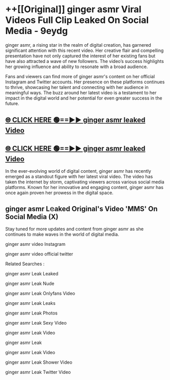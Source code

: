 # ++[[Original]] ginger asmr Viral Videos Full Clip Leaked On Social Media - 9eydg<br>

ginger asmr, a rising star in the realm of digital creation, has garnered significant attention with this recent video. Her creative flair and compelling presentation have not only captured the interest of her existing fans but have also attracted a wave of new followers. The video’s success highlights her growing influence and ability to resonate with a broad audience.

Fans and viewers can find more of ginger asmr's content on her official Instagram and Twitter accounts. Her presence on these platforms continues to thrive, showcasing her talent and connecting with her audience in meaningful ways. The buzz around her latest video is a testament to her impact in the digital world and her potential for even greater success in the future.


## [🌐 CLICK HERE 🟢==►► ginger asmr leaked Video ](https://onlyclips.site?title=ginger_asmr&ref=git)

## [🌐 CLICK HERE 🟢==►► ginger asmr leaked Video ](https://onlyclips.site?title=ginger_asmr&ref=git)


In the ever-evolving world of digital content, ginger asmr has recently emerged as a standout figure with her latest viral video. The video has taken the internet by storm, captivating viewers across various social media platforms. Known for her innovative and engaging content, ginger asmr has once again proven her prowess in the digital space.



## ginger asmr L𝚎aked Original's Video 'MMS' On Social Media (X)


Stay tuned for more updates and content from ginger asmr as she continues to make waves in the world of digital media.

ginger asmr video Instagram

ginger asmr video official twitter


Related Searches :

ginger asmr Leak Leaked

ginger asmr Leak Nude

ginger asmr Leak Onlyfans Video

ginger asmr Leak Leaks

ginger asmr Leak Photos

ginger asmr Leak Sexy Video

ginger asmr Leak Video

ginger asmr Leak

ginger asmr Leak Video

ginger asmr Leak Shower Video

ginger asmr Leak Twitter Video

